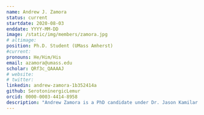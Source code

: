 ```yaml
---
name: Andrew J. Zamora
status: current
startdate: 2020-08-03
enddate: YYYY-MM-DD
image: /static/img/members/zamora.jpg
# altimage:
position: Ph.D. Student (UMass Amherst)
#current:
pronouns: He/Him/His
email: azamora@umass.edu
scholar: QRf3c_QAAAAJ
# website:
# twitter:
linkedin: andrew-zamora-1b352414a
github: SerotoninergicLemur
orcid: 0000-0003-4414-8958
description: "Andrew Zamora is a PhD candidate under Dr. Jason Kamilar at the University of Massachusetts, Amherst. He uses comparative genomics to investigate how genetic networks involved in the regulation of social behavior have evolved across Indriid primates and how the evolutionary history of those networks has been potentially shaped by the ecological and social environment of each species. Andrew has also studied primate socioecology, community structure, phylogenetics, functional morphometrics, and cognition in a variety of extant and extinct taxa. He's had the pleasure of studying two terrific primate species (Propithecus edwardsi and P. deckenii) in Madagascar and really misses the people he worked with and food he would eat while he was there."
---
```

